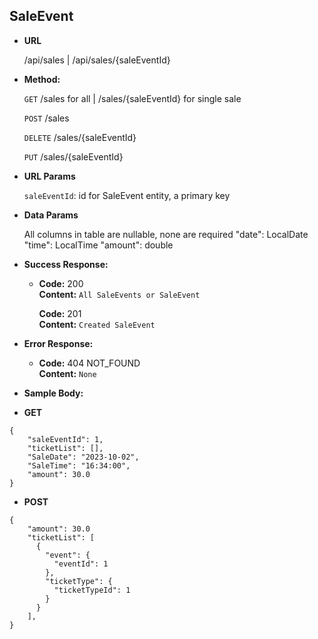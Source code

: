 ## **SaleEvent**

- **URL**

  /api/sales | /api/sales/{saleEventId}

- **Method:**

  `GET` /sales for all | /sales/{saleEventId} for single sale

  `POST` /sales

  `DELETE` /sales/{saleEventId}

  `PUT` /sales/{saleEventId}

- **URL Params**

  `saleEventId`: id for SaleEvent entity, a primary key

- **Data Params**

  All columns in table are nullable, none are required
  "date": LocalDate
  "time": LocalTime
  "amount": double

- **Success Response:**

  - **Code:** 200 <br />
    **Content:** `All SaleEvents or SaleEvent`

    **Code:** 201 <br />
    **Content:** `Created SaleEvent`

- **Error Response:**

  - **Code:** 404 NOT_FOUND <br />
    **Content:** `None`

- **Sample Body:**

- **GET**

```
{
    "saleEventId": 1,
    "ticketList": [],
    "SaleDate": "2023-10-02",
    "SaleTime": "16:34:00",
    "amount": 30.0
}
```

- **POST**

```
{
    "amount": 30.0
    "ticketList": [
      {
        "event": {
          "eventId": 1
        },
        "ticketType": {
          "ticketTypeId": 1
        }
      }
    ],
}
```

